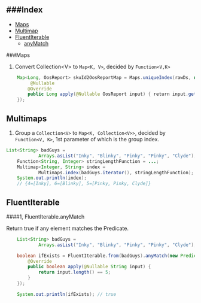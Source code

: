 
###Index
---

* [Maps](#maps)
* [Multimap](#multimaps)
* [FluentIterable](#fluentiterable)
    - [anyMatch](#1-fluentiterableanymatch)


###Maps

1. Convert Collection\<V\> to `Map<K, V>`, decided by `Function<V,K>`

```java
    Map<Long, OosReport> skuId2OosReportMap = Maps.uniqueIndex(rawDs, new Function<OosReport, Long>() {
         @Nullable 
        @Override 
        public Long apply(@Nullable OosReport input) { return input.getSkuId(); }
    });
```


Multimaps
---

1. Group a `Collection<V>` to `Map<K, Collection<V>>`, decided by `Function<V, K>`, 1st parameter of which is the group index.

```java
List<String> badGuys =
            Arrays.asList("Inky", "Blinky", "Pinky", "Pinky", "Clyde");
    Function<String, Integer> stringLengthFunction = ...;
    Multimap<Integer, String> index =
            Multimaps.index(badGuys.iterator(), stringLengthFunction);
    System.out.println(index);
    // {4=[Inky], 6=[Blinky], 5=[Pinky, Pinky, Clyde]}
```

FluentIterable
---
####1, FluentIterable.anyMatch

Return true if any element matches the Predicate.

```java
    List<String> badGuys =
            Arrays.asList("Inky", "Blinky", "Pinky", "Pinky", "Clyde");

    boolean ifExists = FluentIterable.from(badGuys).anyMatch(new Predicate<String>() {
        @Override
        public boolean apply(@Nullable String input) {
            return input.length() == 5;
        }
    });

    System.out.println(ifExists); // true
```

